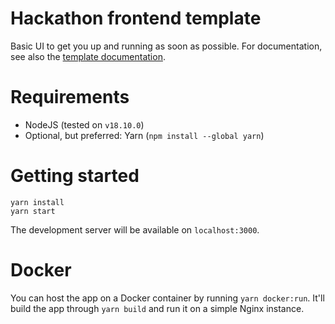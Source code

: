 # Hackathon frontend template
Basic UI to get you up and running as soon as possible. For documentation, see also the [template documentation](https://demos.creative-tim.com/now-ui-kit-react/#/documentation/introduction).

# Requirements
* NodeJS (tested on `v18.10.0`)
* Optional, but preferred: Yarn (`npm install --global yarn`)

# Getting started
```shell
yarn install
yarn start
```

The development server will be available on `localhost:3000`.

# Docker
You can host the app on a Docker container by running `yarn docker:run`. It'll build the app through `yarn build` and run it on a simple Nginx instance.
